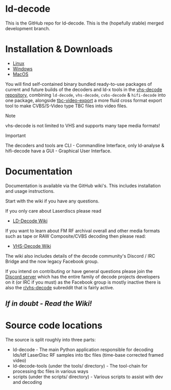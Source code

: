 # ld-decode


This is the GitHub repo for ld-decode.  This is the (hopefully stable) merged development branch.


# Installation & Downloads 


- [Linux](https://github.com/happycube/ld-decode/wiki/Installation)
- [Windows](https://github.com/oyvindln/vhs-decode/wiki/Windows-Build)
- [MacOS](https://github.com/oyvindln/vhs-decode/wiki/MacOS-Build)

You will find self-contained binary bundled ready-to-use packages of current and future builds of the decoders and ld-x tools in the [vhs-decode repository](https://github.com/oyvindln/vhs-decode/wiki/), combining `ld-decode`, `vhs-decode`, `cvbs-decode` & `hifi-decode` into one package, alongside [tbc-video-export](https://github.com/JuniorIsAJitterbug/tbc-video-export/releases) a more fluid cross format export tool to make CVBS/S-Video type TBC files into video files.


> [!NOTE]  
> vhs-decode is not limited to VHS and supports many tape media formats!

> [!IMPORTANT]  
> The decoders and tools are CLI - Commandline Interface, only ld-analyse & hifi-decode have a GUI - Graphical User Interface.


# Documentation


Documentation is available via the GitHub wiki's.  This includes installation and usage instructions.  

Start with the wiki if you have any questions.

If you only care about Laserdiscs please read

- [LD-Decode Wiki](https://github.com/happycube/ld-decode/wiki)

If you want to learn about FM RF archival overall and other media formats such as tape or RAW Composite/CVBS decoding then please read:

- [VHS-Decode Wiki](https://github.com/oyvindln/vhs-decode/wiki/)


The wiki also includes details of the decode community's Discord / IRC Bridge and the now legacy Facebook group.  

If you intend on contributing or have general questions please join the [Discord server](https://discord.gg/pVVrrxd) which has the entire family of decode projects developers on it (or IRC if you must) as the Facebook group is mostly inactive there is also the [r/vhs-decode](https://new.reddit.com/r/vhsdecode/) subreddit that is fairly active. 


## *If in doubt - Read the Wiki!*


# Source code locations


The source is split roughly into three parts:

- ld-decode - The main Python application responsible for decoding lds/ldf LaserDisc RF samples into tbc files (time-base corrected framed video)
- ld-decode-tools (under the tools/ directory) - The tool-chain for processing tbc files in various ways
- scripts (under the scripts/ directory) - Various scripts to assist with dev and decoding
